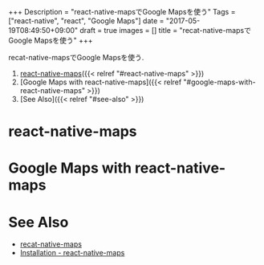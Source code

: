 +++
Description = "react-native-mapsでGoogle Mapsを使う"
Tags = ["react-native", "react", "Google Maps"]
date = "2017-05-19T08:49:50+09:00"
draft = true
images = []
title = "recat-native-mapsでGoogle Mapsを使う"
+++

recat-native-mapsでGoogle Mapsを使う.

<!-- more -->


1. [react-native-maps]({{< relref "#react-native-maps" >}})
2. [Google Maps with react-native-maps]({{< relref "#google-maps-with-react-native-maps" >}})
3. [See Also]({{< relref "#see-also" >}})

# react-native-maps


# Google Maps with react-native-maps


# See Also

- [recat-native-maps][react-native-maps]
- [Installation - react-native-maps][install-react-native-maps]

[react-native-maps]: https://github.com/airbnb/react-native-maps
[install-react-native-maps]: https://github.com/airbnb/react-native-maps/blob/master/docs/installation.md
